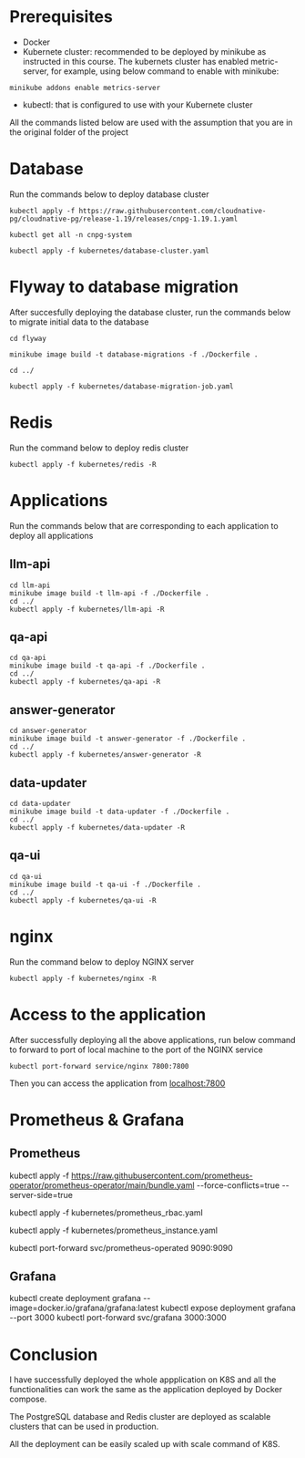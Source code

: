 # Prerequisites
- Docker
- Kubernete cluster: recommended to be deployed by minikube as instructed in this course. The kubernets cluster has enabled metric-server, for example, using below command to enable with minikube:
```
minikube addons enable metrics-server
```
- kubectl: that is configured to use with your Kubernete cluster

All the commands listed below are used with the assumption that you are in the original folder of the project

# Database

Run the commands below to deploy database cluster
```
kubectl apply -f https://raw.githubusercontent.com/cloudnative-pg/cloudnative-pg/release-1.19/releases/cnpg-1.19.1.yaml

kubectl get all -n cnpg-system

kubectl apply -f kubernetes/database-cluster.yaml
```
# Flyway to database migration
After succesfully deploying the database cluster, run the commands below to migrate initial data to the database
```
cd flyway

minikube image build -t database-migrations -f ./Dockerfile .

cd ../

kubectl apply -f kubernetes/database-migration-job.yaml
```
# Redis
Run the command below to deploy redis cluster
```
kubectl apply -f kubernetes/redis -R
```
# Applications
Run the commands below that are corresponding to each application to deploy all applications
## llm-api
```
cd llm-api
minikube image build -t llm-api -f ./Dockerfile .
cd ../
kubectl apply -f kubernetes/llm-api -R
```
## qa-api
```
cd qa-api
minikube image build -t qa-api -f ./Dockerfile .
cd ../
kubectl apply -f kubernetes/qa-api -R
```
## answer-generator
```
cd answer-generator
minikube image build -t answer-generator -f ./Dockerfile .
cd ../
kubectl apply -f kubernetes/answer-generator -R
```
## data-updater
```
cd data-updater
minikube image build -t data-updater -f ./Dockerfile .
cd ../
kubectl apply -f kubernetes/data-updater -R
```
## qa-ui
```
cd qa-ui
minikube image build -t qa-ui -f ./Dockerfile .
cd ../
kubectl apply -f kubernetes/qa-ui -R
```
# nginx
Run the command below to deploy NGINX server
```
kubectl apply -f kubernetes/nginx -R
```
# Access to the application
After successfully deploying all the above applications, run below command to forward to port of local machine to the port of the NGINX service
```
kubectl port-forward service/nginx 7800:7800
```
Then you can access the application from [localhost:7800](http://localhost:7800)

# Prometheus & Grafana
## Prometheus
kubectl apply -f https://raw.githubusercontent.com/prometheus-operator/prometheus-operator/main/bundle.yaml --force-conflicts=true --server-side=true

kubectl apply -f kubernetes/prometheus_rbac.yaml

kubectl apply -f kubernetes/prometheus_instance.yaml

kubectl port-forward svc/prometheus-operated 9090:9090

## Grafana
kubectl create deployment grafana --image=docker.io/grafana/grafana:latest
kubectl expose deployment grafana --port 3000
kubectl port-forward svc/grafana 3000:3000
# Conclusion
I have successfully deployed the whole appplication on K8S and all the functionalities can work the same as the application deployed by Docker compose.

The PostgreSQL database and Redis cluster are deployed as scalable clusters that can be used in production.

All the deployment can be easily scaled up with scale command of K8S.